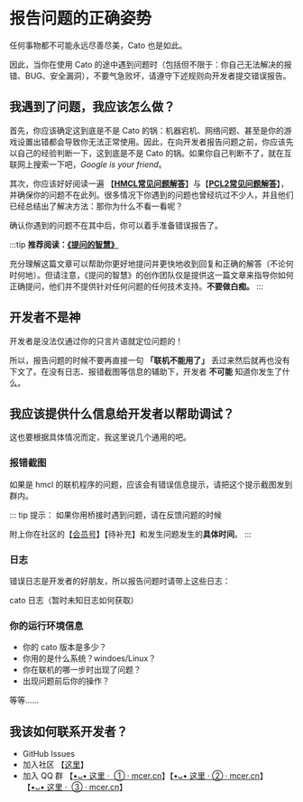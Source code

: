 # 报告问题的正确姿势

任何事物都不可能永远尽善尽美，Cato 也是如此。

因此，当你在使用 Cato 的途中遇到问题时（包括但不限于：你自己无法解决的报错、BUG、安全漏洞），不要气急败坏，请遵守下述规则向开发者提交错误报告。

## 我遇到了问题，我应该怎么做？

首先，你应该确定这到底是不是 Cato 的锅：机器宕机、网络问题、甚至是你的游戏设置出错都会导致你无法正常使用。因此，在向开发者报告问题之前，你应该先以自己的经验判断一下，这到底是不是 Cato 的锅。如果你自己判断不了，就在互联网上搜索一下吧，_Google is your friend_。

其次，你应该好好阅读一遍 【[**HMCL常见问题解答**](./hmcldeFAQ.md)】与【[**PCL2常见问题解答**](./Pcl2deFAQ.md)】，并确保你的问题不在此列。很多情况下你遇到的问题也曾经坑过不少人，并且他们已经总结出了解决方法：那你为什么不看一看呢？

确认你遇到的问题不在其中后，你可以着手准备错误报告了。

:::tip
**推荐阅读：[《提问的智慧》](https://github.com/ryanhanwu/How-To-Ask-Questions-The-Smart-Way/blob/master/README-zh_CN.md)**

充分理解这篇文章可以帮助你更好地提问并更快地收到回复和正确的解答（不论何时何地）。但请注意，《提问的智慧》的创作团队仅是提供这一篇文章来指导你如何正确提问，他们并不提供针对任何问题的任何技术支持。**不要做白痴。**
:::

## 开发者不是神

开发者是没法仅通过你的只言片语就定位问题的！

所以，报告问题的时候不要再直接一句 **「联机不能用了」** 丢过来然后就再也没有下文了。在没有日志、报错截图等信息的辅助下，开发者 **不可能** 知道你发生了什么。

## 我应该提供什么信息给开发者以帮助调试？

这也要根据具体情况而定，我这里说几个通用的吧。

### 报错截图

如果是 hmcl 的联机程序的问题，应该会有错误信息提示，请把这个提示截图发到群内。

::: tip 提示：
如果你用桥接时遇到问题，请在反馈问题的时候

附上你在社区的【[会员号](/mcer/mcjs.md)】【待补充】和发生问题发生的**具体时间**。
:::

### 日志

错误日志是开发者的好朋友，所以报告问题时请带上这些日志：

cato 日志（暂时未知日志如何获取）

### 你的运行环境信息

- 你的 cato 版本是多少？
- 你用的是什么系统？windoes/Linux？
- 你在联机的哪一步时出现了问题？
- 出现问题前后你的操作？

等等……

## 我该如何联系开发者？

- GitHub Issues
- 加入社区 【[这里](https://mcer.cn/?ref=azAtwBwzp)】
- 加入 QQ 群 【[•ᴗ• 这里 ·  ① · mcer.cn](https://jq.qq.com/?_wv=1027&k=nWLzktPE)】【[•ᴗ• 这里 · ② · mcer.cn](https://jq.qq.com/?_wv=1027&k=5x33G0Bv)】【[•ᴗ• 这里 ·  ③ · mcer.cn](https://jq.qq.com/?_wv=1027&k=0dhPsN7l)】